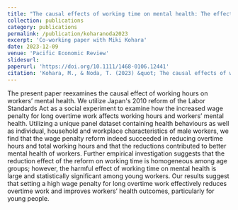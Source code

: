 ```yaml
---
title: "The causal effects of working time on mental health: The effectiveness of the law reform raising the overtime wage penalty"
collection: publications
category: publications
permalink: /publication/koharanoda2023
excerpt: 'Co-working paper with Miki Kohara'
date: 2023-12-09
venue: 'Pacific Economic Review'
slidesurl:
paperurl: 'https://doi.org/10.1111/1468-0106.12441'
citation: 'Kohara, M., & Noda, T. (2023) &quot; The causal effects of working time on mental health: The effectiveness of the law reform raising the overtime wage penalty.&quot; <i>Pacific Economic Review</i>. 28(5), 638–664.'
---
```


The present paper reexamines the causal effect of working hours on workers’ mental health. We utilize Japan's 2010 reform of the Labor Standards Act as a social experiment to examine how the increased wage penalty for long overtime work affects working hours and workers’ mental health. Utilizing a unique panel dataset containing health behaviours as well as individual, household and workplace characteristics of male workers, we find that the wage penalty reform indeed succeeded in reducing overtime hours and total working hours and that the reductions contributed to better mental health of workers. Further empirical investigation suggests that the reduction effect of the reform on working time is homogeneous among age groups; however, the harmful effect of working time on mental health is large and statistically significant among young workers. Our results suggest that setting a high wage penalty for long overtime work effectively reduces overtime work and improves workers’ health outcomes, particularly for young people.
